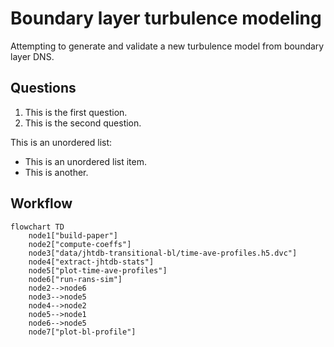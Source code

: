 # Boundary layer turbulence modeling

Attempting to generate and validate
a new turbulence model from boundary layer DNS.

## Questions

1. This is the first question.
2. This is the second question.

This is an unordered list:
* This is an unordered list item.
* This is another.

## Workflow

```mermaid
flowchart TD
	node1["build-paper"]
	node2["compute-coeffs"]
	node3["data/jhtdb-transitional-bl/time-ave-profiles.h5.dvc"]
	node4["extract-jhtdb-stats"]
	node5["plot-time-ave-profiles"]
	node6["run-rans-sim"]
	node2-->node6
	node3-->node5
	node4-->node2
	node5-->node1
	node6-->node5
	node7["plot-bl-profile"]
```
